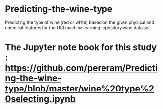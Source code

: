 # Predicting-the-wine-type
Predicting the type of wine (red or white) based on the given physical and chemical features for the UCI machine learning repository wine data set. 


# The Jupyter note book for this study  : https://github.com/pereram/Predicting-the-wine-type/blob/master/wine%20type%20selecting.ipynb
